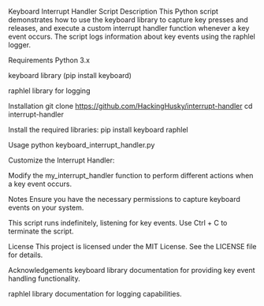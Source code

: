 Keyboard Interrupt Handler Script
Description
This Python script demonstrates how to use the keyboard library to capture key presses and releases, and execute a custom interrupt handler function whenever a key event occurs. The script logs information about key events using the raphlel logger.

Requirements
Python 3.x

keyboard library (pip install keyboard)

raphlel library for logging

Installation
git clone https://github.com/HackingHusky/interrupt-handler
cd interrupt-handler

Install the required libraries:
pip install keyboard raphlel

Usage
python keyboard_interrupt_handler.py

Customize the Interrupt Handler:

Modify the my_interrupt_handler function to perform different actions when a key event occurs.

Notes
Ensure you have the necessary permissions to capture keyboard events on your system.

This script runs indefinitely, listening for key events. Use Ctrl + C to terminate the script.

License
This project is licensed under the MIT License. See the LICENSE file for details.

Acknowledgements
keyboard library documentation for providing key event handling functionality.

raphlel library documentation for logging capabilities.
